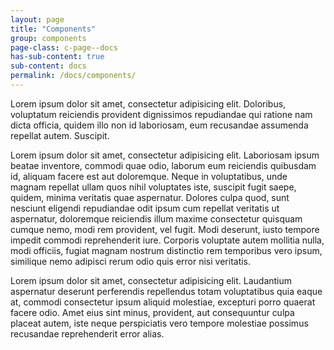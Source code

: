 ```yaml
---
layout: page
title: "Components"
group: components
page-class: c-page--docs
has-sub-content: true
sub-content: docs
permalink: /docs/components/
---
```


Lorem ipsum dolor sit amet, consectetur adipisicing elit. Doloribus, voluptatum
reiciendis provident dignissimos repudiandae qui ratione nam dicta officia,
quidem illo non id laboriosam, eum recusandae assumenda repellat autem.
Suscipit.

Lorem ipsum dolor sit amet, consectetur adipisicing elit. Laboriosam ipsum
beatae inventore, commodi quae odio, laborum eum reiciendis quibusdam id,
aliquam facere est aut doloremque. Neque in voluptatibus, unde magnam repellat
ullam quos nihil voluptates iste, suscipit fugit saepe, quidem, minima veritatis
quae aspernatur. Dolores culpa quod, sunt nesciunt eligendi repudiandae odit
ipsum cum repellat veritatis ut aspernatur, doloremque reiciendis illum maxime
consectetur quisquam cumque nemo, modi rem provident, vel fugit. Modi deserunt,
iusto tempore impedit commodi reprehenderit iure. Corporis voluptate autem
mollitia nulla, modi officiis, fugiat magnam nostrum distinctio rem temporibus
vero ipsum, similique nemo adipisci rerum odio quis error nisi veritatis.

Lorem ipsum dolor sit amet, consectetur adipisicing elit. Laudantium aspernatur
deserunt perferendis repellendus totam voluptatibus quia eaque at, commodi
consectetur ipsum aliquid molestiae, excepturi porro quaerat facere odio. Amet
eius sint minus, provident, aut consequuntur culpa placeat autem, iste neque
perspiciatis vero tempore molestiae possimus recusandae reprehenderit error
alias.
